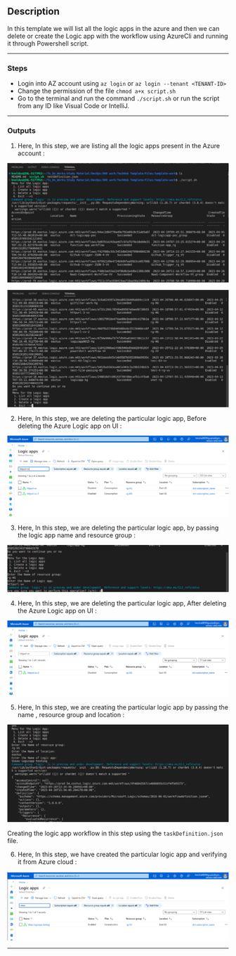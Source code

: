 ## Description

In this template we will list all the logic apps in the azure and then we can delete or create the Logic app with the workflow using AzureCli and running it through Powershell script.

---

### Steps

* Login into AZ account using `az login` or `az login --tenant <TENANT-ID>`
* Change the permission of the file `chmod a+x script.sh`
* Go to the terminal and run the command `./script.sh` or run the script from any ID like Visual Code or IntelliJ.

---

### Outputs

1. Here, In this step, we are listing all the logic apps present in the Azure account :

![List-Output-1.png](assets/List-Output-1.png)

![List-Output-2.png](assets/List-Output-2.png)

2. Here, In this step, we are deleting the particular logic app, Before deleting the Azure Logic app on UI :

![httpurl-present.png](assets/httpurl-present.png)

3. Here, In this step, we are deleting the particular logic app, by passing the logic app name and resource group :

![deleting-logicapp-1.png](assets/deleting-logicapp-1.png)

4. Here, In this step, we are deleting the particular logic app, After deleting the Azure Logic app on UI :

![httpurl-absent.png](assets/httpurl-absent.png)

5. Here, In this step, we are creating the particular logic app by passing the name , resource group and location :

![create-logicapp-1.png](assets/create-logicapp-1.png)

Creating the logic app workflow in this step using the `taskDefinition.json` file.

6. Here, In this step, we have created the particular logic app and verifying it from Azure cloud :

![create-logicapp-ui.png](assets/create-logicapp-ui.png)

---